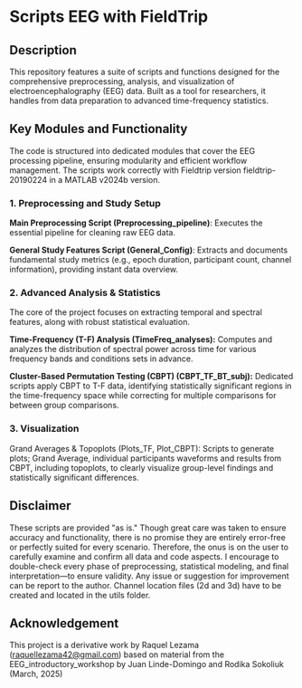 # Scripts EEG with FieldTrip

## Description
This repository features a suite of scripts and functions designed for the comprehensive preprocessing, analysis, and visualization of electroencephalography (EEG) data. Built as a tool for researchers, it handles from data preparation to advanced time-frequency statistics. 

## Key Modules and Functionality
The code is structured into dedicated modules that cover the EEG processing pipeline, ensuring modularity and efficient workflow management.
The scripts work correctly with Fieldtrip version fieldtrip-20190224 in a MATLAB v2024b version. 

### 1. Preprocessing and Study Setup
**Main Preprocessing Script (Preprocessing_pipeline)**: Executes the essential pipeline for cleaning raw EEG data.

**General Study Features Script (General_Config)**: Extracts and documents fundamental study metrics (e.g., epoch duration, participant count, channel information), providing instant data overview.

### 2. Advanced Analysis & Statistics
The core of the project focuses on extracting temporal and spectral features, along with robust statistical evaluation.

**Time-Frequency (T-F) Analysis (TimeFreq_analyses):** Computes and analyzes the distribution of spectral power across time for various frequency bands and conditions sets in advance.

**Cluster-Based Permutation Testing (CBPT) (CBPT_TF_BT_subj):** Dedicated scripts apply CBPT to T-F data, identifying statistically significant regions in the time-frequency space while correcting for multiple comparisons for between group comparisons.

### 3. Visualization
Grand Averages & Topoplots (Plots_TF, Plot_CBPT): Scripts to generate plots; Grand Average, individual participants waveforms and results from CBPT, including topoplots, to clearly visualize group-level findings and statistically significant differences.

## Disclaimer 
These scripts are provided "as is." Though great care was taken to ensure accuracy and functionality, there is no promise they are entirely error-free or perfectly suited for every scenario. Therefore, the onus is on the user to carefully examine and confirm all data and code aspects. I encourage to double-check every phase of preprocessing, statistical modeling, and final interpretation—to ensure validity. Any issue or suggestion for improvement can be report to the author. Channel location files (2d and 3d) have to be created and located in the utils folder. 

## Acknowledgement
This project is a derivative work by Raquel Lezama (raquellezama42@gmail.com) based on material from the EEG_introductory_workshop by Juan Linde-Domingo and Rodika Sokoliuk (March, 2025)
